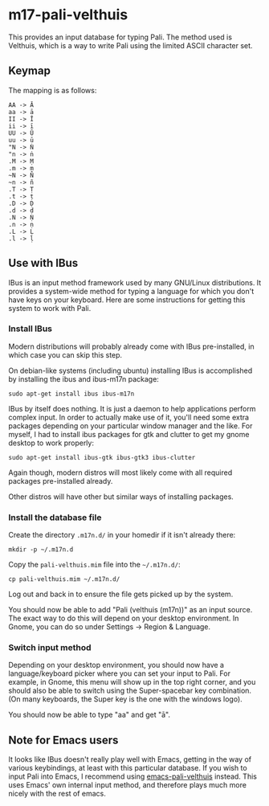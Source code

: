 # m17-pali-velthuis
This provides an input database for typing Pali. The method used is Velthuis, which is a way to write Pali using the limited ASCII character set.

## Keymap
The mapping is as follows:

```
AA -> Ā
aa -> ā
II -> Ī
ii -> ī
UU -> Ū
uu -> ū
"N -> Ṅ
"n -> ṅ
.M -> Ṃ
.m -> ṃ
~N -> Ñ
~n -> ñ
.T -> Ṭ
.t -> ṭ
.D -> Ḍ
.d -> ḍ
.N -> Ṇ
.n -> ṇ
.L -> Ḷ
.l -> ḷ
```

## Use with IBus
IBus is an input method framework used by many GNU/Linux distributions. It provides a system-wide method for typing a language for which you don't have keys on your keyboard. Here are some instructions for getting this system to work with Pali.

### Install IBus
Modern distributions will probably already come with IBus pre-installed, in which case you can skip this step.

On debian-like systems (including ubuntu) installing IBus is accomplished by installing the ibus and ibus-m17n package:

```
sudo apt-get install ibus ibus-m17n
```

IBus by itself does nothing. It is just a daemon to help applications perform complex input. In order to actually make use of it, you'll need some extra packages depending on your particular window manager and the like. For myself, I had to install ibus packages for gtk and clutter to get my gnome desktop to work properly:

```
sudo apt-get install ibus-gtk ibus-gtk3 ibus-clutter
```

Again though, modern distros will most likely come with all required packages pre-installed already.

Other distros will have other but similar ways of installing packages.

### Install the database file
Create the directory `.m17n.d/` in your homedir if it isn't already there:

```
mkdir -p ~/.m17n.d
```

Copy the `pali-velthuis.mim` file into the `~/.m17n.d/`:
```
cp pali-velthuis.mim ~/.m17n.d/
```

Log out and back in to ensure the file gets picked up by the system.

You should now be able to add "Pali (velthuis (m17n))" as an input source. The exact way to do this will depend on your desktop environment. In Gnome, you can do so under Settings -> Region & Language.

### Switch input method
Depending on your desktop environment, you should now have a language/keyboard picker where you can set your input to Pali. For example, in Gnome, this menu will show up in the top right corner, and you should also be able to switch using the Super-spacebar key combination. (On many keyboards, the Super key is the one with the windows logo).

You should now be able to type "aa" and get "ā".

## Note for Emacs users
It looks like IBus doesn't really play well with Emacs, getting in the way of various keybindings, at least with this particular database. If you wish to input Pali into Emacs, I recommend using [emacs-pali-velthuis](https://github.com/matko/emacs-pali-velthuis) instead. This uses Emacs' own internal input method, and therefore plays much more nicely with the rest of emacs.
